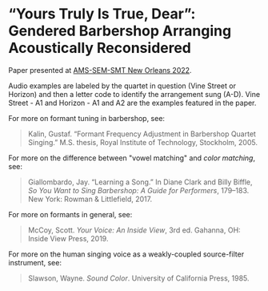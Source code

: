 # “Yours Truly Is True, Dear”: Gendered Barbershop Arranging Acoustically Reconsidered

Paper presented at  <a href="https://nola2022.ams-sem-smt.org/">AMS-SEM-SMT New Orleans 2022</a>. 

Audio examples are labeled by the quartet in question (Vine Street or Horizon) and then a letter code to identify the arrangement sung (A-D).
Vine Street - A1 and Horizon - A1 and A2 are the examples featured in the paper.

For more on formant tuning in barbershop, see: 
>Kalin, Gustaf. “Formant Frequency Adjustment in Barbershop Quartet Singing.” M.S. thesis, Royal Institute of Technology, Stockholm, 2005.

For more on the difference between "vowel matching" and _color matching_, see: 
>Giallombardo, Jay. “Learning a Song.” In Diane Clark and Billy Biffle, _So You Want to Sing Barbershop: A Guide for Performers_, 179–183. New York: Rowman & Littlefield, 2017. 

For more on formants in general, see:
>McCoy, Scott. _Your Voice: An Inside View_, 3rd ed. Gahanna, OH: Inside View Press, 2019.

For more on the human singing voice as a weakly-coupled source-filter instrument, see: 
>Slawson, Wayne. _Sound Color_. University of California Press, 1985.

